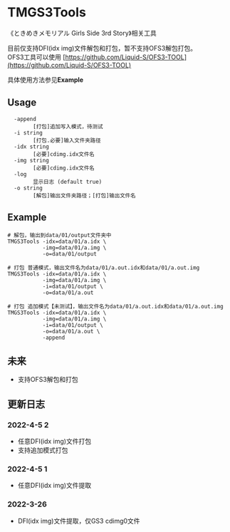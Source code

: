 # TMGS3Tools

《ときめきメモリアル Girls Side 3rd Story》相关工具  

目前仅支持DFI(idx img)文件解包和打包，暂不支持OFS3解包打包。  
OFS3工具可以使用 [https://github.com/Liquid-S/OFS3-TOOL](https://github.com/Liquid-S/OFS3-TOOL)  

具体使用方法参见**Example**  

## Usage
```shell
  -append
        [打包]追加写入模式，待测试
  -i string
        [打包.必要]输入文件夹路径
  -idx string
        [必要]cdimg.idx文件名
  -img string
        [必要]cdimg.idx文件名
  -log
        显示日志 (default true)
  -o string
        [解包]输出文件夹路径；[打包]输出文件名
```

## Example
```shell
# 解包，输出到data/01/output文件夹中
TMGS3Tools -idx=data/01/a.idx \
           -img=data/01/a.img \
           -o=data/01/output 

# 打包 普通模式，输出文件名为data/01/a.out.idx和data/01/a.out.img
TMGS3Tools -idx=data/01/a.idx \
           -img=data/01/a.img \
           -i=data/01/output \
           -o=data/01/a.out  

# 打包 追加模式【未测试】，输出文件名为data/01/a.out.idx和data/01/a.out.img
TMGS3Tools -idx=data/01/a.idx \
           -img=data/01/a.img \
           -i=data/01/output \
           -o=data/01/a.out \
           -append 

```
## 未来
- 支持OFS3解包和打包

## 更新日志

### 2022-4-5 2
- 任意DFI(idx img)文件打包
- 支持追加模式打包

### 2022-4-5 1
- 任意DFI(idx img)文件提取

### 2022-3-26
- DFI(idx img)文件提取，仅GS3 cdimg0文件

